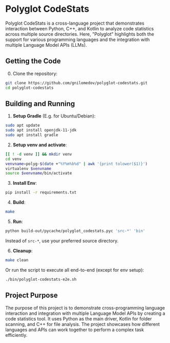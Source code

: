 # Polyglot CodeStats

Polyglot CodeStats is a cross-language project that demonstrates interaction between
Python, C++, and Kotlin to analyze code statistics across multiple source directories.
Here, "Polyglot" highlights both the support for various programming languages and the integration
with multiple Language Model APIs (LLMs).

## Getting the Code

0. Clone the repository:
```bash
git clone https://github.com/gnilomedov/polyglot-codestats.git
cd polyglot-codestats
```

## Building and Running

1. **Setup Gradle** (E.g. for Ubuntu/Debian):
```bash
sudo apt update
sudo apt install openjdk-11-jdk
sudo apt install gradle
```

2. **Setup venv and activate**:
```bash
[[ ! -d venv ]] && mkdir venv
cd venv
venvname=polyg-$(date +"%Y%m%b%d" | awk '{print tolower($1)}')
virtualenv $venvname
source $venvname/bin/activate
```

3. **Install Env**:
```bash
pip install -r requirements.txt
```

4. **Build**:
```bash
make
```

5. **Run**:
```bash
python build-out/pycache/polyglot_codestats.pyc 'src-*' 'bin'
```

Instead of `src-*`, use your preferred source directory.

6. **Cleanup**:
```bash
make clean
```

Or run the script to execute all end-to-end (except for env setup):
```bash
./bin/polyglot-codestats-e2e.sh
```

## Project Purpose

The purpose of this project is to demonstrate cross-programming language interaction and integration
with multiple Language Model APIs by creating a code statistics tool. It uses Python as the main
driver, Kotlin for folder scanning, and C++ for file analysis. The project showcases how different
languages and APIs can work together to perform a complex task efficiently.
